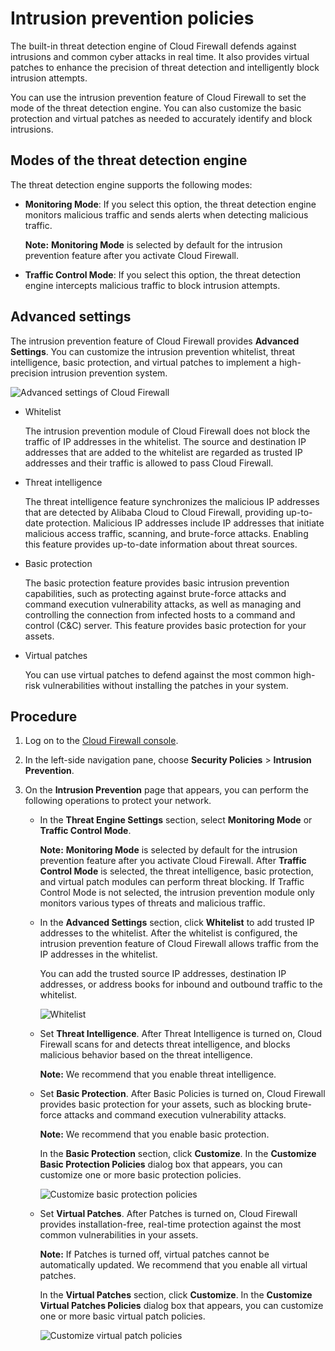 # Intrusion prevention policies

The built-in threat detection engine of Cloud Firewall defends against intrusions and common cyber attacks in real time. It also provides virtual patches to enhance the precision of threat detection and intelligently block intrusion attempts.

You can use the intrusion prevention feature of Cloud Firewall to set the mode of the threat detection engine. You can also customize the basic protection and virtual patches as needed to accurately identify and block intrusions.

## Modes of the threat detection engine

The threat detection engine supports the following modes:

-   **Monitoring Mode**: If you select this option, the threat detection engine monitors malicious traffic and sends alerts when detecting malicious traffic.

    **Note:** **Monitoring Mode** is selected by default for the intrusion prevention feature after you activate Cloud Firewall.

-   **Traffic Control Mode**: If you select this option, the threat detection engine intercepts malicious traffic to block intrusion attempts.

## Advanced settings

The intrusion prevention feature of Cloud Firewall provides **Advanced Settings**. You can customize the intrusion prevention whitelist, threat intelligence, basic protection, and virtual patches to implement a high-precision intrusion prevention system.

![Advanced settings of Cloud Firewall](https://static-aliyun-doc.oss-cn-hangzhou.aliyuncs.com/assets/img/en-US/6450305751/p57002.png)

-   Whitelist

    The intrusion prevention module of Cloud Firewall does not block the traffic of IP addresses in the whitelist. The source and destination IP addresses that are added to the whitelist are regarded as trusted IP addresses and their traffic is allowed to pass Cloud Firewall.

-   Threat intelligence

    The threat intelligence feature synchronizes the malicious IP addresses that are detected by Alibaba Cloud to Cloud Firewall, providing up-to-date protection. Malicious IP addresses include IP addresses that initiate malicious access traffic, scanning, and brute-force attacks. Enabling this feature provides up-to-date information about threat sources.

-   Basic protection

    The basic protection feature provides basic intrusion prevention capabilities, such as protecting against brute-force attacks and command execution vulnerability attacks, as well as managing and controlling the connection from infected hosts to a command and control \(C&C\) server. This feature provides basic protection for your assets.

-   Virtual patches

    You can use virtual patches to defend against the most common high-risk vulnerabilities without installing the patches in your system.


## Procedure

1.  Log on to the [Cloud Firewall console](https://yundun.console.aliyun.com/?p=cfwnext#/overview).

2.  In the left-side navigation pane, choose **Security Policies** \> **Intrusion Prevention**.

3.  On the **Intrusion Prevention** page that appears, you can perform the following operations to protect your network.

    -   In the **Threat Engine Settings** section, select **Monitoring Mode** or **Traffic Control Mode**.

        **Note:** **Monitoring Mode** is selected by default for the intrusion prevention feature after you activate Cloud Firewall. After **Traffic Control Mode** is selected, the threat intelligence, basic protection, and virtual patch modules can perform threat blocking. If Traffic Control Mode is not selected, the intrusion prevention module only monitors various types of threats and malicious traffic.

    -   In the **Advanced Settings** section, click **Whitelist** to add trusted IP addresses to the whitelist. After the whitelist is configured, the intrusion prevention feature of Cloud Firewall allows traffic from the IP addresses in the whitelist.

        You can add the trusted source IP addresses, destination IP addresses, or address books for inbound and outbound traffic to the whitelist.

        ![Whitelist](https://static-aliyun-doc.oss-cn-hangzhou.aliyuncs.com/assets/img/en-US/6450305751/p57012.png)

    -   Set **Threat Intelligence**. After Threat Intelligence is turned on, Cloud Firewall scans for and detects threat intelligence, and blocks malicious behavior based on the threat intelligence.

        **Note:** We recommend that you enable threat intelligence.

    -   Set **Basic Protection**. After Basic Policies is turned on, Cloud Firewall provides basic protection for your assets, such as blocking brute-force attacks and command execution vulnerability attacks.

        **Note:** We recommend that you enable basic protection.

        In the **Basic Protection** section, click **Customize**. In the **Customize Basic Protection Policies** dialog box that appears, you can customize one or more basic protection policies.

        ![Customize basic protection policies](https://static-aliyun-doc.oss-cn-hangzhou.aliyuncs.com/assets/img/en-US/7450305751/p57010.png)

    -   Set **Virtual Patches**. After Patches is turned on, Cloud Firewall provides installation-free, real-time protection against the most common vulnerabilities in your assets.

        **Note:** If Patches is turned off, virtual patches cannot be automatically updated. We recommend that you enable all virtual patches.

        In the **Virtual Patches** section, click **Customize**. In the **Customize Virtual Patches Policies** dialog box that appears, you can customize one or more basic virtual patch policies.

        ![Customize virtual patch policies](https://static-aliyun-doc.oss-cn-hangzhou.aliyuncs.com/assets/img/en-US/5924586851/p57009.png)



